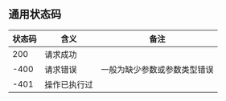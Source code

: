 ## 通用状态码

| 状态码 | 含义         | 备注                         |
| ------ | ------------ | ---------------------------- |
| 200    | 请求成功     |                              |
| -400   | 请求错误     | 一般为缺少参数或参数类型错误 |
| -401   | 操作已执行过 |                              |


